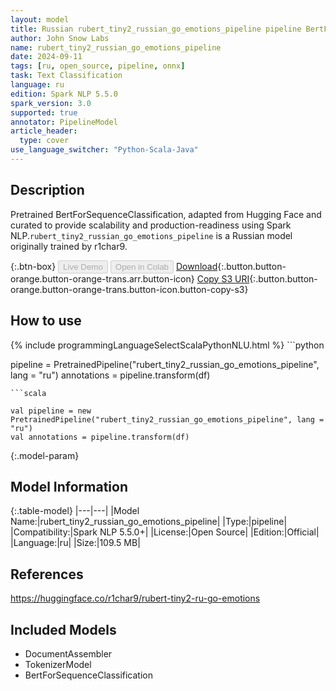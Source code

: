 ```yaml
---
layout: model
title: Russian rubert_tiny2_russian_go_emotions_pipeline pipeline BertForSequenceClassification from r1char9
author: John Snow Labs
name: rubert_tiny2_russian_go_emotions_pipeline
date: 2024-09-11
tags: [ru, open_source, pipeline, onnx]
task: Text Classification
language: ru
edition: Spark NLP 5.5.0
spark_version: 3.0
supported: true
annotator: PipelineModel
article_header:
  type: cover
use_language_switcher: "Python-Scala-Java"
---
```


## Description

Pretrained BertForSequenceClassification, adapted from Hugging Face and curated to provide scalability and production-readiness using Spark NLP.`rubert_tiny2_russian_go_emotions_pipeline` is a Russian model originally trained by r1char9.

{:.btn-box}
<button class="button button-orange" disabled>Live Demo</button>
<button class="button button-orange" disabled>Open in Colab</button>
[Download](https://s3.amazonaws.com/auxdata.johnsnowlabs.com/public/models/rubert_tiny2_russian_go_emotions_pipeline_ru_5.5.0_3.0_1726059583231.zip){:.button.button-orange.button-orange-trans.arr.button-icon}
[Copy S3 URI](s3://auxdata.johnsnowlabs.com/public/models/rubert_tiny2_russian_go_emotions_pipeline_ru_5.5.0_3.0_1726059583231.zip){:.button.button-orange.button-orange-trans.button-icon.button-copy-s3}

## How to use



<div class="tabs-box" markdown="1">
{% include programmingLanguageSelectScalaPythonNLU.html %}
```python

pipeline = PretrainedPipeline("rubert_tiny2_russian_go_emotions_pipeline", lang = "ru")
annotations =  pipeline.transform(df)   

```
```scala

val pipeline = new PretrainedPipeline("rubert_tiny2_russian_go_emotions_pipeline", lang = "ru")
val annotations = pipeline.transform(df)

```
</div>

{:.model-param}
## Model Information

{:.table-model}
|---|---|
|Model Name:|rubert_tiny2_russian_go_emotions_pipeline|
|Type:|pipeline|
|Compatibility:|Spark NLP 5.5.0+|
|License:|Open Source|
|Edition:|Official|
|Language:|ru|
|Size:|109.5 MB|

## References

https://huggingface.co/r1char9/rubert-tiny2-ru-go-emotions

## Included Models

- DocumentAssembler
- TokenizerModel
- BertForSequenceClassification